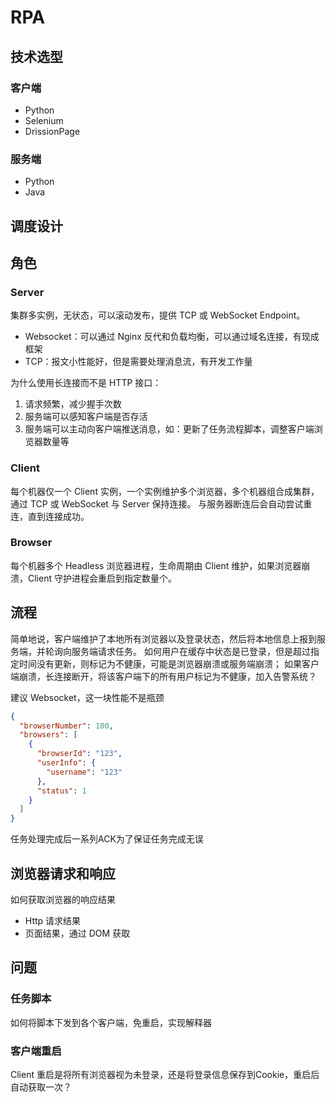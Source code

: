 # RPA

## 技术选型

### 客户端

- Python
- Selenium
- DrissionPage

### 服务端

- Python
- Java

## 调度设计

## 角色

### Server

集群多实例，无状态，可以滚动发布，提供 TCP 或 WebSocket Endpoint。

- Websocket：可以通过 Nginx 反代和负载均衡，可以通过域名连接，有现成框架
- TCP：报文小性能好，但是需要处理消息流，有开发工作量

为什么使用长连接而不是 HTTP 接口：

1. 请求频繁，减少握手次数
2. 服务端可以感知客户端是否存活
3. 服务端可以主动向客户端推送消息，如：更新了任务流程脚本，调整客户端浏览器数量等

### Client

每个机器仅一个 Client 实例，一个实例维护多个浏览器，多个机器组合成集群，通过 TCP 或 WebSocket 与 Server 保持连接。
与服务器断连后会自动尝试重连，直到连接成功。

### Browser

每个机器多个 Headless 浏览器进程，生命周期由 Client 维护，如果浏览器崩溃，Client 守护进程会重启到指定数量个。

## 流程

简单地说，客户端维护了本地所有浏览器以及登录状态，然后将本地信息上报到服务端，并轮询向服务端请求任务。
如何用户在缓存中状态是已登录，但是超过指定时间没有更新，则标记为不健康，可能是浏览器崩溃或服务端崩溃；
如果客户端崩溃，长连接断开，将该客户端下的所有用户标记为不健康，加入告警系统？

建议 Websocket，这一块性能不是瓶颈

```json
{
  "browserNumber": 100,
  "browsers": [
    {
      "browserId": "123",
      "userInfo": {
        "username": "123"
      },
      "status": 1
    }
  ]
}
```

任务处理完成后一系列ACK为了保证任务完成无误

## 浏览器请求和响应

如何获取浏览器的响应结果

- Http 请求结果
- 页面结果，通过 DOM 获取

## 问题

### 任务脚本

如何将脚本下发到各个客户端，免重启，实现解释器

### 客户端重启

Client 重启是将所有浏览器视为未登录，还是将登录信息保存到Cookie，重启后自动获取一次？
